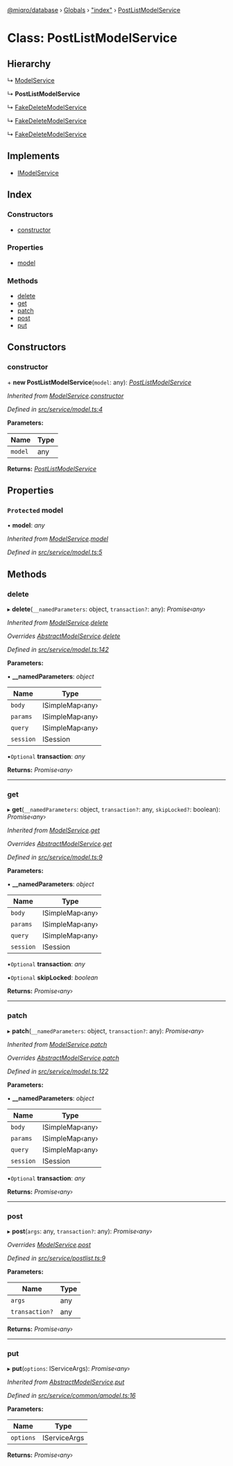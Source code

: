 [@miqro/database](../README.md) › [Globals](../globals.md) › ["index"](../modules/_index_.md) › [PostListModelService](_index_.postlistmodelservice.md)

# Class: PostListModelService

## Hierarchy

  ↳ [ModelService](_index_.modelservice.md)

  ↳ **PostListModelService**

  ↳ [FakeDeleteModelService](_index_.fakedeletemodelservice.md)

  ↳ [FakeDeleteModelService](_service_deleted_.fakedeletemodelservice.md)

  ↳ [FakeDeleteModelService](_service_index_.fakedeletemodelservice.md)

## Implements

* [IModelService](../interfaces/_index_.imodelservice.md)

## Index

### Constructors

* [constructor](_index_.postlistmodelservice.md#constructor)

### Properties

* [model](_index_.postlistmodelservice.md#protected-model)

### Methods

* [delete](_index_.postlistmodelservice.md#delete)
* [get](_index_.postlistmodelservice.md#get)
* [patch](_index_.postlistmodelservice.md#patch)
* [post](_index_.postlistmodelservice.md#post)
* [put](_index_.postlistmodelservice.md#put)

## Constructors

###  constructor

\+ **new PostListModelService**(`model`: any): *[PostListModelService](_index_.postlistmodelservice.md)*

*Inherited from [ModelService](_index_.modelservice.md).[constructor](_index_.modelservice.md#constructor)*

*Defined in [src/service/model.ts:4](https://github.com/claukers/miqro-sequelize/blob/9318ec9/src/service/model.ts#L4)*

**Parameters:**

Name | Type |
------ | ------ |
`model` | any |

**Returns:** *[PostListModelService](_index_.postlistmodelservice.md)*

## Properties

### `Protected` model

• **model**: *any*

*Inherited from [ModelService](_index_.modelservice.md).[model](_index_.modelservice.md#protected-model)*

*Defined in [src/service/model.ts:5](https://github.com/claukers/miqro-sequelize/blob/9318ec9/src/service/model.ts#L5)*

## Methods

###  delete

▸ **delete**(`__namedParameters`: object, `transaction?`: any): *Promise‹any›*

*Inherited from [ModelService](_index_.modelservice.md).[delete](_index_.modelservice.md#delete)*

*Overrides [AbstractModelService](_index_.abstractmodelservice.md).[delete](_index_.abstractmodelservice.md#delete)*

*Defined in [src/service/model.ts:142](https://github.com/claukers/miqro-sequelize/blob/9318ec9/src/service/model.ts#L142)*

**Parameters:**

▪ **__namedParameters**: *object*

Name | Type |
------ | ------ |
`body` | ISimpleMap‹any› |
`params` | ISimpleMap‹any› |
`query` | ISimpleMap‹any› |
`session` | ISession |

▪`Optional`  **transaction**: *any*

**Returns:** *Promise‹any›*

___

###  get

▸ **get**(`__namedParameters`: object, `transaction?`: any, `skipLocked?`: boolean): *Promise‹any›*

*Inherited from [ModelService](_index_.modelservice.md).[get](_index_.modelservice.md#get)*

*Overrides [AbstractModelService](_index_.abstractmodelservice.md).[get](_index_.abstractmodelservice.md#get)*

*Defined in [src/service/model.ts:9](https://github.com/claukers/miqro-sequelize/blob/9318ec9/src/service/model.ts#L9)*

**Parameters:**

▪ **__namedParameters**: *object*

Name | Type |
------ | ------ |
`body` | ISimpleMap‹any› |
`params` | ISimpleMap‹any› |
`query` | ISimpleMap‹any› |
`session` | ISession |

▪`Optional`  **transaction**: *any*

▪`Optional`  **skipLocked**: *boolean*

**Returns:** *Promise‹any›*

___

###  patch

▸ **patch**(`__namedParameters`: object, `transaction?`: any): *Promise‹any›*

*Inherited from [ModelService](_index_.modelservice.md).[patch](_index_.modelservice.md#patch)*

*Overrides [AbstractModelService](_index_.abstractmodelservice.md).[patch](_index_.abstractmodelservice.md#patch)*

*Defined in [src/service/model.ts:122](https://github.com/claukers/miqro-sequelize/blob/9318ec9/src/service/model.ts#L122)*

**Parameters:**

▪ **__namedParameters**: *object*

Name | Type |
------ | ------ |
`body` | ISimpleMap‹any› |
`params` | ISimpleMap‹any› |
`query` | ISimpleMap‹any› |
`session` | ISession |

▪`Optional`  **transaction**: *any*

**Returns:** *Promise‹any›*

___

###  post

▸ **post**(`args`: any, `transaction?`: any): *Promise‹any›*

*Overrides [ModelService](_index_.modelservice.md).[post](_index_.modelservice.md#post)*

*Defined in [src/service/postlist.ts:9](https://github.com/claukers/miqro-sequelize/blob/9318ec9/src/service/postlist.ts#L9)*

**Parameters:**

Name | Type |
------ | ------ |
`args` | any |
`transaction?` | any |

**Returns:** *Promise‹any›*

___

###  put

▸ **put**(`options`: IServiceArgs): *Promise‹any›*

*Inherited from [AbstractModelService](_index_.abstractmodelservice.md).[put](_index_.abstractmodelservice.md#put)*

*Defined in [src/service/common/amodel.ts:16](https://github.com/claukers/miqro-sequelize/blob/9318ec9/src/service/common/amodel.ts#L16)*

**Parameters:**

Name | Type |
------ | ------ |
`options` | IServiceArgs |

**Returns:** *Promise‹any›*
